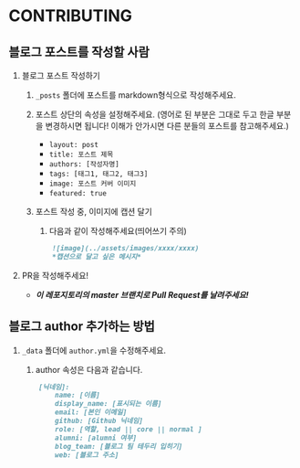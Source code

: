 # CONTRIBUTING

## 블로그 포스트를 작성할 사람

1. 블로그 포스트 작성하기
    1. `_posts` 폴더에 포스트를 markdown형식으로 작성해주세요.
    1. 포스트 상단의 속성을 설정해주세요. (영어로 된 부분은 그대로 두고 한글 부분을 변경하시면 됩니다! 이해가 안가시면 다른 분들의 포스트를 참고해주세요.)
        * `layout: post`
        * `title: 포스트 제목`
        * `authors: [작성자명]`
        * `tags: [태그1, 태그2, 태그3]`
        * `image: 포스트 커버 이미지`
        * `featured: true`
    1. 포스트 작성 중, 이미지에 캡션 달기
        1. 다음과 같이 작성해주세요(띄어쓰기 주의)

        ```markdown
            ![image](../assets/images/xxxx/xxxx)
            *캡션으로 달고 싶은 메시지*
        ```

1. PR을 작성해주세요!
    * ***이 레포지토리의 master 브랜치로 Pull Request를 날려주세요!***

## 블로그 author 추가하는 방법

1. `_data` 폴더에 `author.yml`을 수정해주세요.
    1. author 속성은 다음과 같습니다.

    ```markdown
        [닉네임]:
            name: [이름]
            display_name: [표시되는 이름]
            email: [본인 이메일]
            github: [Github 닉네임]
            role: [역할, lead || core || normal ]
            alumni: [alumni 여부]
            blog_team: [블로그 팀 테두리 입히기]
            web: [블로그 주소]
    ```
